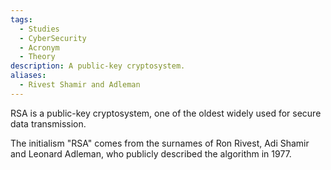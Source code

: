 ```yaml
---
tags:
  - Studies
  - CyberSecurity
  - Acronym
  - Theory
description: A public-key cryptosystem.
aliases:
  - Rivest Shamir and Adleman
---
```

RSA is a public-key cryptosystem, one of the oldest widely used for secure data transmission. 

The initialism "RSA" comes from the surnames of Ron Rivest, Adi Shamir and Leonard Adleman, who publicly described the algorithm in 1977.